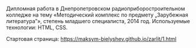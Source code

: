 Дипломная работа в Днепропетровском радиоприборостроительном колледже на тему «Методический комплекс по предмету „Зарубежная литература”», степень младшего специалиста, 2014 год. Используемые технологии: HTML, CSS.

Стартовая страница: https://maksym-bielyshev.github.io/zarlit/1.html
